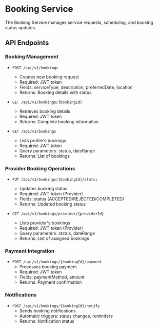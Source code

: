 # Booking Service

The Booking Service manages service requests, scheduling, and booking status updates.

## API Endpoints

### Booking Management
- `POST /api/v1/bookings`
  - Creates new booking request
  - Required: JWT token
  - Fields: serviceType, description, preferredDate, location
  - Returns: Booking details with status

- `GET /api/v1/bookings/{bookingId}`
  - Retrieves booking details
  - Required: JWT token
  - Returns: Complete booking information

- `GET /api/v1/bookings`
  - Lists profile's bookings
  - Required: JWT token
  - Query parameters: status, dateRange
  - Returns: List of bookings

### Provider Booking Operations
- `PUT /api/v1/bookings/{bookingId}/status`
  - Updates booking status
  - Required: JWT token (Provider)
  - Fields: status (ACCEPTED/REJECTED/COMPLETED)
  - Returns: Updated booking status

- `GET /api/v1/bookings/provider/{providerId}`
  - Lists provider's bookings
  - Required: JWT token (Provider)
  - Query parameters: status, dateRange
  - Returns: List of assigned bookings

### Payment Integration
- `POST /api/v1/bookings/{bookingId}/payment`
  - Processes booking payment
  - Required: JWT token
  - Fields: paymentMethod, amount
  - Returns: Payment confirmation

### Notifications
- `POST /api/v1/bookings/{bookingId}/notify`
  - Sends booking notifications
  - Automatic triggers: status changes, reminders
  - Returns: Notification status 